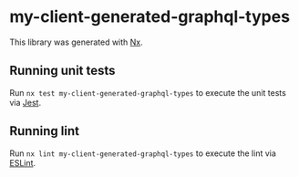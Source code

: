# my-client-generated-graphql-types

This library was generated with [Nx](https://nx.dev).

## Running unit tests

Run `nx test my-client-generated-graphql-types` to execute the unit tests via [Jest](https://jestjs.io).

## Running lint

Run `nx lint my-client-generated-graphql-types` to execute the lint via [ESLint](https://eslint.org/).

